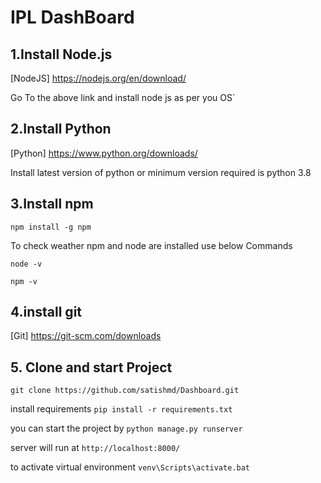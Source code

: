 # IPL DashBoard

## 1.Install Node.js
[NodeJS] https://nodejs.org/en/download/

Go To the above link and install node js as per you OS`

## 2.Install Python

[Python] https://www.python.org/downloads/

Install latest version of python or minimum version required is python 3.8

## 3.Install npm

`npm install -g npm`

To check weather npm and node are installed use below Commands

`node -v`

`npm -v`

## 4.install git 

[Git] https://git-scm.com/downloads

## 5. Clone and start Project

`git clone https://github.com/satishmd/Dashboard.git`

install requirements `pip install -r requirements.txt`

you can start the project by `python manage.py runserver`

server will run at `http://localhost:8000/`

to activate virtual environment `venv\Scripts\activate.bat`







